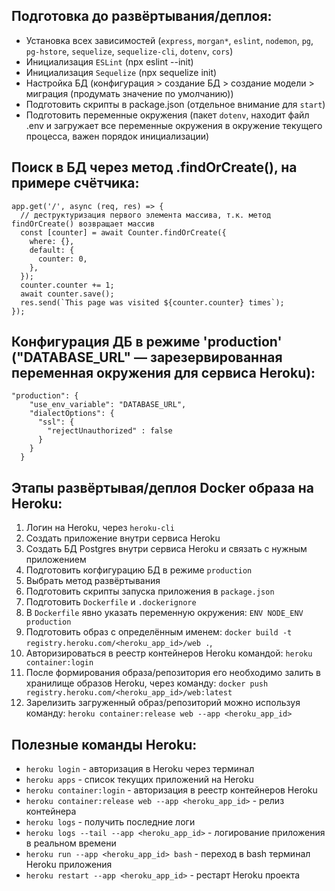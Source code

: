 ## Подготовка до развёртывания/деплоя:
- Установка всех зависимостей (`express`, `morgan*`, `eslint`, `nodemon`, `pg`, `pg-hstore`, `sequelize`, `sequelize-cli`, `dotenv`, `cors`)
- Инициализация `ESLint` (npx eslint --init)
- Инициализация `Sequelize` (npx sequelize init)
- Настройка БД (конфигурация > создание БД > создание модели > миграция (продумать значение по умолчанию))
- Подготовить скрипты в package.json (отдельное внимание для `start`)
- Подготовить переменные окружения (пакет `dotenv`, находит файл .env и загружает все переменные окружения в окружение текущего процесса, важен порядок инициализации)

## Поиск в БД через метод .findOrCreate(), на примере счётчика:
```
app.get('/', async (req, res) => {
  // деструктуризация первого элемента массива, т.к. метод findOrCreate() возвращает массив
  const [counter] = await Counter.findOrCreate({
    where: {},
    default: {
      counter: 0,
    },
  });
  counter.counter += 1;
  await counter.save();
  res.send(`This page was visited ${counter.counter} times`);
});
```
## Конфигурация ДБ в режиме 'production' ("DATABASE_URL" — зарезервированная переменная окружения для сервиса Heroku):
```
"production": {
    "use_env_variable": "DATABASE_URL",
    "dialectOptions": {
      "ssl": {
        "rejectUnauthorized" : false
      }
    }
  }
```

## Этапы развёртывая/деплоя Docker образа на Heroku:
1. Логин на Heroku, через `heroku-cli`
2. Создать приложение внутри сервиса Heroku
3. Создать БД Postgres внутри сервиса Heroku и связать с нужным приложением
4. Подготовить когфигурацию БД в режиме `production`
5. Выбрать метод развёртывания
6. Подготовить скрипты запуска приложения в `package.json`
7. Подготовить `Dockerfile` и `.dockerignore`
8. В `Dockerfile` явно указать переменную окружения: `ENV NODE_ENV production`
9. Подготовить образ с определённым именем: `docker build -t registry.heroku.com/<heroku_app_id>/web .`, 
10. Авторизироваться в реестр контейнеров Heroku командой: `heroku container:login`
11. После формирования образа/репозитория его необходимо залить в хранилище образов Heroku, через команду: `docker push registry.heroku.com/<heroku_app_id>/web:latest`
12. Зарелизить загруженный образ/репозиторий можно используя команду: `heroku container:release web --app <heroku_app_id>`

## Полезные команды Heroku:
- `heroku login` - авторизация в Heroku через терминал
- `heroku apps` - список текущих приложений на Heroku
- `heroku container:login` - авторизация в реестр контейнеров Heroku
- `heroku container:release web --app <heroku_app_id>` - релиз контейнера
- `heroku logs` - получить последние логи
- `heroku logs --tail --app <heroku_app_id>` - логирование приложения в реальном времени
- `heroku run --app <heroku_app_id> bash` - переход в bash терминал Heroku приложения
- `heroku restart --app <heroku_app_id>` - рестарт Heroku проекта